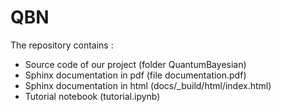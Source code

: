 # QBN
The repository contains :
- Source code of our project (folder QuantumBayesian)
- Sphinx documentation in pdf (file documentation.pdf)
- Sphinx documentation in html (docs/_build/html/index.html)
- Tutorial notebook (tutorial.ipynb)
